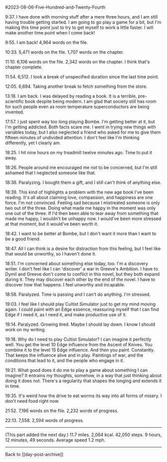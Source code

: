 #2023-08-06-Five-Hundred-and-Twenty-Fourth

9:37.  I have done with morning stuff after a mere three hours, and I am still having trouble getting started.  I am going to go play a game for a bit, but I'm making this time point just to try to get myself to work a little faster.  I will make another time point when I come back!

9:55.  I am back!  4,964 words on the file.

10:33.  5,471 words on the file.  1,707 words on the chapter.

11:10.  6,106 words on the file.  2,342 words on the chapter.  I think that's chapter complete.

11:54.  6,512.  I took a break of unspecified duration since the last time point.

12:05.  6,694.  Taking another break to fetch something from the store.

13:18.  I am back.  I was delayed by reading a book.  It is a terrible, pre-scientific book despite being modern.  I am glad that society still has room for such people even as room temperature superconductors are being invented.

17:57.  I just spent way too long playing Bombe.  I'm getting better at it, but I'm getting addicted.  Both facts scare me.  I went in trying new things with variables today, but I also neglected a friend who asked for me to give them fifteen minutes of undivided attention.  I don't feel like I'm thinking differently, yet I clearly am.

18:25.  I hit nine hours on my treadmill twelve minutes ago.  Time to put it away.

18:26.  People around me encouraged me not to be concerned, but I'm still ashamed that I neglected someone like that.

18:38.  Paralyzing.  I bought them a gift, and I still can't think of anything else.

18:39.  This kind of highlights a problem with the new age book I've been reading.  It's all about claiming love, compassion, and happiness are one force.  I'm not convinced.  Feeling sad because I mistreated someone is only two out of the three.  Doing what made me happy in the moment was only one out of the three.  If I'd then been able to tear away from something that made me happy, I wouldn't be unhappy now.  I would've been more stressed at that moment, but it would've been worth it.

18:42.  I want to be better at Bombe, but I don't want it more than I want to be a good friend.

18:47.  All I can think is a desire for distraction from this feeling, but I feel like that would be unworthy, so I haven't done it.

18:51.  I'm concerned about something else today, too.  I'm a discovery writer.  I don't feel like I can 'discover' a war in Greeve's Ambition.  I have to.  Dymil and Greeve don't come to conflict in this novel, but they both expand during it.  They may discover each other by the end of the novel.  I have to discover how that happens.  I feel unworthy and incapable.

18:58.  Paralyzed.  Time is passing and I can't do anything.  I'm stressed.

19:03.  I feel like I should play Cultist Simulator just to get my mind moving again.  I could paint with an Edge essence, reassuring myself that I can find Edge if I need it, as I need it, and make productive use of it.

19:14.  Paralyzed.  Growing tired.  Maybe I should lay down.  I know I should work on my writing.

19:18.  Why do I need to play Cultist Simulator?  I can imagine it perfectly well.    You get the level 10 Edge influence from the Ascent of Knives.  You combine it to the level 15 Edge influence.  And then you paint.  Constantly.  That keeps the influence alive and in play.  Paintings of war, and the conditions that lead to it, and the people who engage in it.

19:21.  What good does it do me to play a game about something I can imagine?  It entrains my thoughts, somehow, in a way that just thinking about doing it does not.  There's a regularity that shapes the longing and extends it in time.

19:35.  It's weird how the drive to eat worms its way into all forms of misery.  I don't need food right now.

21:52.  7,196 words on the file.  2,232 words of progress.

22:13.  7,558.  2,594 words of progress.

---
(This part added the next day.)  11.7 miles.  2,064 kcal.  42,050 steps.  9 hours, 12 minutes, 49 seconds.  Average speed 1.2 mph.

---
Back to [[day-post-archive]]